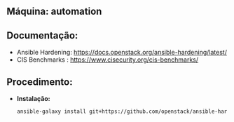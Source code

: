 Máquina: automation
-------------------

Documentação:
-------------
* Ansible Hardening: https://docs.openstack.org/ansible-hardening/latest/
* CIS Benchmarks   : https://www.cisecurity.org/cis-benchmarks/

Procedimento:
-------------

* **Instalação:**
  ```bash
  ansible-galaxy install git+https://github.com/openstack/ansible-hardening.git
  ```
